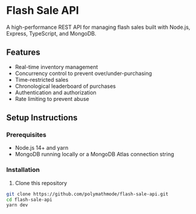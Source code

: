 # Flash Sale API

A high-performance REST API for managing flash sales built with Node.js, Express, TypeScript, and MongoDB.

## Features

- Real-time inventory management
- Concurrency control to prevent over/under-purchasing
- Time-restricted sales
- Chronological leaderboard of purchases
- Authentication and authorization
- Rate limiting to prevent abuse

## Setup Instructions

### Prerequisites

- Node.js 14+ and yarn
- MongoDB running locally or a MongoDB Atlas connection string

### Installation

1. Clone this repository
```bash
git clone https://github.com/polymathmode/flash-sale-api.git
cd flash-sale-api
yarn dev